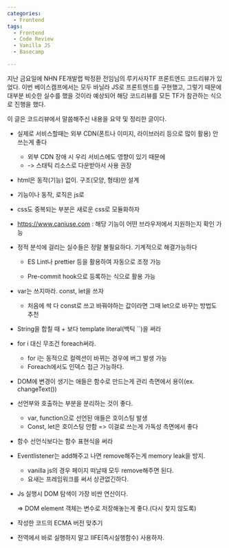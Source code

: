```yaml
---
categories:
  - Frontend
tags:
  - Frontend
  - Code Review
  - Vanilla JS
  - Basecamp

---
```


지난 금요일에 NHN FE개발랩 박정환 전임님의 루키사자TF 프론트엔드 코드리뷰가 있었다. 이번 베이스캠프에서는 모두 바닐라 JS로 프론트엔드를 구현했고, 그렇기 때문에 대부분 비슷한 실수를 했을 것이라 예상되어 해당 코드리뷰를 모든 TF가 참관하는 식으로 진행을 했다.

이 글은 코드리뷰에서 말씀해주신 내용을 요약 및 정리한 글이다. 



- 실제로 서비스할때는 외부 CDN(폰트나 이미지, 라이브러리 등으로 많이 활용) 안 쓰는게 좋다
	- 외부 CDN 장애 시 우리 서비스에도 영향이 있기 때문에
	- -> 스태틱 리소스로 다운받아서 사용 권장

- html은 동작(기능) 없이. 구조(모양, 형태)만 설계

- 기능이나 동작, 로직은 js로

- css도 중복되는 부분은 새로운 css로 모듈화하자

- <https://www.caniuse.com> : 해당 기능이 어떤 브라우저에서 지원하는지 확인 가능

- 정적 분석에 걸리는 실수들은 정말 불필요하다. 기계적으로 해결가능하다

	- ES Lint나 prettier 등을 활용하여 자동으로 조정 가능

	- Pre-commit hook으로 등록하는 식으로 활용 가능

- var는 쓰지마라. const, let을 쓰자

	- 처음에 싹 다 const로 쓰고 바꿔야하는 값이라면 그때 let으로 바꾸는 방법도 추천

- String을 합칠 때 \+ 보다 template literal(백틱 ``)을 써라

- for i 대신 무조건 foreach써라. 

	- for i는 동적으로 컬렉션이 바뀌는 경우에 버그 발생 가능
	- Foreach에서도 인덱스 접근 가능하다.

- DOM에 변경이 생기는 애들은 함수로 만드는게 관리 측면에서 용이(ex. changeText())

- 선언부와 호출하는 부분을 분리하는 것이 좋다.

	- var, function으로 선언된 애들은 호이스팅 발생
	- Const, let은 호이스팅 안함 => 이걸로 쓰는게 가독성 측면에서 좋다

- 함수 선언식보다는 함수 표현식을 써라

- Eventlistener는 add해주고 나면 remove해주는게 memory leak을 방지.

	- vanilla js의 경우 페이지 떠날때 모두 remove해주면 된다.
	- 요새는 프레임워크를 써서 상관없긴하다. 

- Js 실행시 DOM 탐색이 가장 비싼 연산이다.

	=> DOM element 객체는 변수로 저장해놓는게 좋다.(다시 찾지 않도록)

- 작성한 코드의 ECMA 버전 맞추기

- 전역에서 바로 실행하지 말고 IIFE(즉시실행함수) 사용하자.